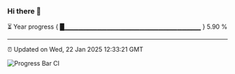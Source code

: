 ### Hi there 👋

⏳ Year progress { █▁▁▁▁▁▁▁▁▁▁▁▁▁▁▁▁▁▁▁▁▁▁▁▁▁▁▁▁▁ } 5.90 %

---

⏰ Updated on Wed, 22 Jan 2025 12:33:21 GMT

![Progress Bar CI](https://github.com/liununu/liununu/workflows/Progress%20Bar%20CI/badge.svg)
